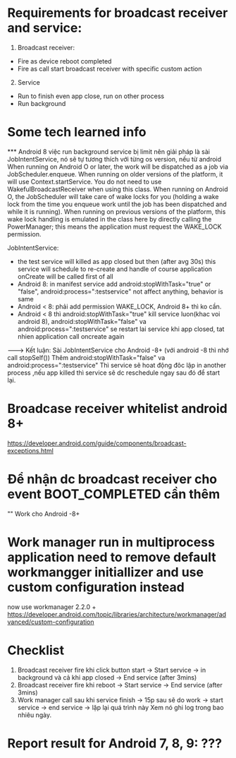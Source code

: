 # Requirements for broadcast receiver and service:
1. Broadcast receiver:
- Fire as device reboot completed
- Fire as call start broadcast receiver with specific custom action

2. Service
- Run to finish even app close, run on other process
- Run background

# Some tech learned info
*** Android 8 việc run background service bị limit nên giải pháp là sài JobIntentService, nó sẽ tự tương thích với từng os version, nếu từ android
When running on Android O or later, the work will be dispatched as a job via JobScheduler.enqueue. When running on older versions of the platform, it will use Context.startService.
You do not need to use WakefulBroadcastReceiver when using this class. When running on Android O, the JobScheduler will take care of wake locks for you (holding a wake lock from the time you enqueue work until the job has been dispatched and while it is running). When running on previous versions of the platform, this wake lock handling is emulated in the class here by directly calling the PowerManager; this means the application must request the WAKE_LOCK permission.

JobIntentService:
- the test service will killed as app closed but then (after avg 30s) this service will schedule to re-create and handle of course application onCreate will be called first of all
- Android 8: in manifest service add android:stopWithTask="true" or "false", android:process=":testservice" not affect anything, behavior is same
- Android < 8: phải add permission WAKE_LOCK, Android 8+ thì ko cần.
- Android < 8 thì android:stopWithTask="true" kill service luon(khac voi android 8), android:stopWithTask="false" va android:process=":testservice" se restart lai service khi app closed, tat nhien application call oncreate again

---> Kết luận: Sài JobIntentService cho Android -8+ (với android -8 thì nhớ call stopSelf()) Thêm android:stopWithTask="false" va android:process=":testservice"
Thì service sẽ hoat động đôc lập in another process ,nếu app killed thì service sẽ dc reschedule ngay sau đó để start lại.

# Broadcase receiver whitelist android 8+
https://developer.android.com/guide/components/broadcast-exceptions.html

# Để nhận dc broadcast receiver cho event BOOT_COMPLETED cần thêm
"<uses-permission android:name="android.permission.RECEIVE_BOOT_COMPLETED" />"
Work cho Android -8+

# Work manager run in multiprocess application need to remove default workmangger initiallizer and use custom configuration instead
now use workmanager 2.2.0 +
https://developer.android.com/topic/libraries/architecture/workmanager/advanced/custom-configuration

# Checklist
 1. Broadcast receiver fire khi click button start -> Start service -> in background và cả khi app closed -> End service (after 3mins)
 2. Broadcast receiver fire khi reboot  -> Start service -> End service (after 3mins)
 3. Work manager call sau khi service finish -> 15p sau sẽ do work -> start service -> end service -> lặp lại quá trình này
 Xem nó ghi log trong bao nhiêu ngày.

# Report result for Android 7, 8, 9: ???


